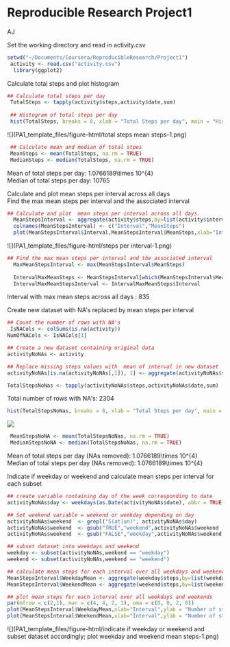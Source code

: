 # Reproducible Research Project1
AJ  

Set the working directory and read in activity.csv


```r
setwd("~/Documents/Coursera/ReproducibleResearch/Project1")
 activity <- read.csv("activity.csv")
  library(ggplot2)
```


Calculate total steps and plot histogram


```r
## Calculate total steps per day
 TotalSteps <- tapply(activity$steps,activity$date,sum)
 
 ## Histogram of total steps per day
 hist(TotalSteps, breaks = 8, xlab = "Total Steps per day", main = "Histogram of total steps per day")
```

![](PA1_template_files/figure-html/total steps mean steps-1.png)

```r
 ## Calculate mean and median of total stpes
 MeanSteps <- mean(TotalSteps, na.rm = TRUE)
 MedianSteps <- median(TotalSteps, na.rm = TRUE)
```

Mean of total steps per day: 1.0766189\times 10^{4}  
Median of total steps per day: 10765  

Calculate and plot  mean steps per interval across all days  
Find the max mean steps per interval and the associated interval


```r
## Calculate and plot  mean steps per interval across all days.
  MeanStepsInterval <- aggregate(activity$steps,by=list(activity$interval),FUN=mean, na.rm = TRUE)
  colnames(MeanStepsInterval) <- c("Interval","MeanSteps") 
  plot(MeanStepsInterval$Interval,MeanStepsInterval$MeanSteps,xlab="Interval",ylab = "Number of steps",type="l", main ="Mean steps per interval across all days" ) 
```

![](PA1_template_files/figure-html/steps per interval-1.png)

```r
## Find the max mean steps per interval and the associated interval
  MaxMeanStepsInterval <- max(MeanStepsInterval$MeanSteps)
 
  IntervalMaxMeanSteps <- MeanStepsInterval[which(MeanStepsInterval$MeanSteps==MaxMeanStepsInterval),]
  IntervalMaxMeanStepsInterval <- IntervalMaxMeanSteps$Interval 
```

Interval with max mean steps across all days : 835  

Create new dataset with NA's replaced by mean steps per interval


```r
## Count the number of rows with NA's
 IsNACols <- colSums(is.na(activity))
NumOfNACols <- IsNACols[1]

## Create a new dataset containing original data
activityNoNAs <- activity

## Replace missing steps values with  mean of interval in new dataset
activityNoNAs[is.na(activityNoNAs[,1]), 1] <- aggregate(activityNoNAs$steps,by=list(activityNoNAs$interval),FUN=mean, na.rm = TRUE)$x

TotalStepsNoNas <- tapply(activityNoNAs$steps,activityNoNAs$date,sum)
```
Total number of rows with NA's: 2304  



```r
hist(TotalStepsNoNas, breaks = 8, xlab = "Total Steps per day", main = "Histogram of total steps per day NA's replaced")
```

![](PA1_template_files/figure-html/unnamed-chunk-2-1.png)

```r
 MeanStepsNoNA <- mean(TotalStepsNoNas, na.rm = TRUE)
 MedianStepsNoNA <- median(TotalStepsNoNas, na.rm = TRUE)
```

Mean of total steps per day (NAs removed): 1.0766189\times 10^{4}    
Median of total steps per day (NAs removed): 1.0766189\times 10^{4}  

Indicate if weekday or weekend and calculate mean steps per interval for each subset


```r
## create variable containing day of the week corresponding to date
activityNoNAs$day <- weekdays(as.Date(activityNoNAs$date), abbr = TRUE)  

## Set weekend variable = weekend or weekday depending on day
activityNoNAs$weekend  <- grepl("S(at|un)", activityNoNAs$day)
activityNoNAs$weekend  <- gsub("TRUE","weekend",activityNoNAs$weekend )
activityNoNAs$weekend  <- gsub("FALSE","weekday",activityNoNAs$weekend )

## subset dataset into weekdays and weekend
weekday <- subset(activityNoNAs,weekend == "weekday")
weekend <- subset(activityNoNAs,weekend == "weekend")

## calculate mean steps for each interval over all weekdays and weekends
MeanStepsInterval$WeekdayMean <- aggregate(weekday$steps,by=list(weekday$interval),FUN=mean, na.rm = TRUE)
MeanStepsInterval$WeekendMean <- aggregate(weekend$steps,by=list(weekend$interval),FUN=mean, na.rm = TRUE)

## plot mean steps for each interval over all weekdays and weekends
par(mfrow = c(2,1), mar = c(4, 4, 2, 1), oma = c(0, 0, 2, 0))
plot(MeanStepsInterval$WeekdayMean,xlab="Interval",ylab = "Number of steps",type="l", main ="Mean of steps per interval over all weekdays" )
plot(MeanStepsInterval$WeekendMean,xlab="Interval",ylab = "Number of steps",type="l", main ="Mean of steps per interval over all weekends" ) 
```

![](PA1_template_files/figure-html/indicate if weekday or weekend and subset dataset accordingly; plot weekday and weekend mean steps-1.png)


